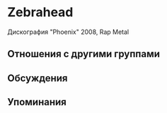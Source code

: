 # Zebrahead

Дискография
"Phoenix" 2008, Rap Metal

## Отношения с другими группами


## Обсуждения


## Упоминания

